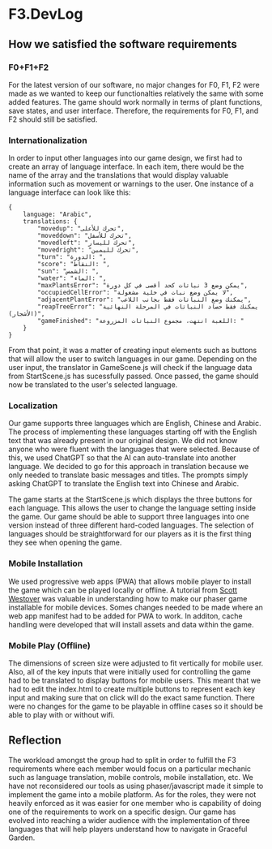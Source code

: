 # F3.DevLog 

## How we satisfied the software requirements
### F0+F1+F2

For the latest version of our software, no major changes for F0, F1, F2 were made as we wanted to keep our functionalties relatively the same with some added features. The game should work normally in terms of plant functions, save states, and user interface. Therefore, the requirements for F0, F1, and F2 should still be satisfied. 

### Internationalization

In order to input other languages into our game design, we first had to create an array of language interface. In each item, there would be the name of the array and the translations that would display valuable information such as movement or warnings to the user. One instance of a language interface can look like this: 
```
{
    language: "Arabic",
    translations: {
        "movedup": "تحرك للأعلى",
        "moveddown": "تحرك للأسفل",
        "movedleft": "تحرك لليسار",
        "movedright": "تحرك لليمين",
        "turn": "الدورة: ",
        "score": "النقاط: ",
        "sun": "الشمس: ",
        "water": "الماء: ",
        "maxPlantsError": "يمكن وضع 3 نباتات كحد أقصى في كل دورة",
        "occupiedCellError": "لا يمكن وضع نبات في خلية مشغولة",
        "adjacentPlantError": "يمكنك وضع النباتات فقط بجانب اللاعب",
        "reapTreeError": "يمكنك فقط حصاد النباتات في المرحلة النهائية (الأشجار)",
        "gameFinished": "اللعبة انتهت، مجموع النباتات المزروعة: "
    }
}
```

From that point, it was a matter of creating input elements such as buttons that will allow the user to switch languages in our game. Depending on the user input, the translator in GameScene.js will check if the language data from StartScene.js has sucessfully passed. Once passed, the game should now be translated to the user's selected language. 

### Localization

Our game supports three languages which are English, Chinese and Arabic. The process of implementing these languages starting off with the English text that was already present in our original design. We did not know anyone who were fluent with the languages that were selected. Because of this, we used ChatGPT so that the AI can auto-translate into another language. We decided to go for this approach in translation because we only needed to translate basic messages and titles. The prompts simply asking ChatGPT to translate the English text into Chinese and Arabic. 

The game starts at the StartScene.js which displays the three buttons for each language. This allows the user to change the language setting inside the game. Our game should be able to support three languages into one version instead of three different hard-coded languages. The selection of languages should be straightforward for our players as it is the  first thing they see when opening the game. 

### Mobile Installation

We used progressive web apps (PWA) that allows mobile player to install the game which can be played locally or offline. A tutorial from [Scott Westover](https://gamedevacademy.org/phaser-progressive-web-apps-tutorial/) was valuable in understanding how to make our phaser game installable for mobile devices. Somes changes needed to be made where an web app manifest had to be added for PWA to work. In additon, cache handling were developed that will install assets and data within the game.  

### Mobile Play (Offline)

The dimensions of screen size were adjusted to fit vertically for mobile user. Also, all of the key inputs that were initially used for controlling the game had to be translated to display buttons for mobile users. This meant that we had to edit the index.html to create multiple buttons to represent each key input and making sure that on click will do the exact same function. There were no changes for the game to be playable in offline cases so it should be able to play with or without wifi. 

## Reflection

The workload amongst the group had to split in order to fulfill the F3 requirements where each member would focus on a particular mechanic such as language translation, mobile controls, mobile installation, etc. We have not reconsidered our tools as using phaser/javascript made it simple to implement the game into a mobile platform. As for the roles, they were not heavily enforced as it was easier for one member who is capability of doing one of the requirements to work on a specific design. Our game has evolved into reaching a wider audience with the implementation of three languages that will help players understand how to navigate in Graceful Garden. 